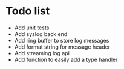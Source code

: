 
Todo list
=========

* Add unit tests
* Add syslog back end
* Add ring buffer to store log messages
* Add format string for message header
* Add streaming log api
* Add function to easily add a type handler
